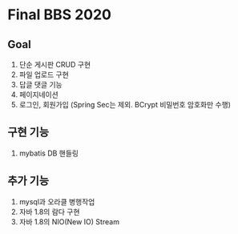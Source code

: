 # Final BBS 2020

## Goal
1. 단순 게시판 CRUD 구현
2. 파일 업로드 구현
3. 답글 댓글 기능
4. 페이지네이션
5. 로그인, 회원가입 (Spring Sec는 제외. BCrypt 비밀번호 암호화만 수행)

## 구현 기능
1. mybatis DB 핸들링

## 추가 기능
1. mysql과 오라클 병행작업
2. 자바 1.8의 람다 구현
3. 자바 1.8의 NIO(New IO) Stream